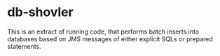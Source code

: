 db-shovler
==========

This is an extract of running code, that performs batch inserts into databases based on JMS messages of either explicit SQLs or prepared statements.

